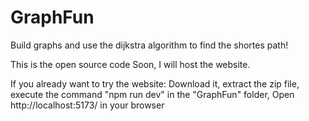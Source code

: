 # GraphFun
Build graphs and use the dijkstra algorithm to find the shortes path!

This is the open source code
Soon, I will host the website.

If you already want to try the website:
Download it, extract the zip file, execute the command "npm run dev" in the "GraphFun" folder, Open http://localhost:5173/ in your browser

